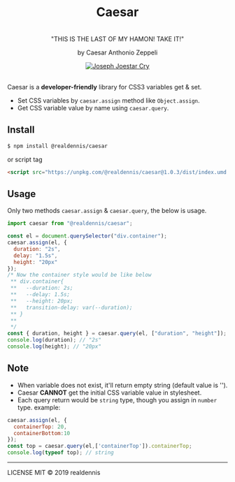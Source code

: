 <div align="center">
<h1>Caesar</h1>
</br>
<quote>"THIS IS THE LAST OF MY HAMON! TAKE IT!"</quote>
<p>by Caesar Anthonio Zeppeli</p>
<a href="https://www.npmjs.com/package/@realdennis/caesar">
<img src="https://media.giphy.com/media/11TN3gkseh4Vos/source.gif" alt="Joseph Joestar Cry"/>
</a>
</div>
</br>

Caesar is a **developer-friendly** library for CSS3 variables get & set.

- Set CSS variables by `caesar.assign` method like `Object.assign`.
- Get CSS variable value by name using `caesar.query`.

## Install

```sh
$ npm install @realdennis/caesar
```

or script tag 

```html
<script src="https://unpkg.com/@realdennis/caesar@1.0.3/dist/index.umd.js"></script>
```

## Usage

Only two methods `caesar.assign` & `caesar.query`, the below is usage.

```javascript
import caesar from "@realdennis/caesar";

const el = document.querySelector("div.container");
caesar.assign(el, {
  duration: "2s",
  delay: "1.5s",
  height: "20px"
});
/* Now the container style would be like below
 ** div.container{
 **   --duration: 2s;
 **   --delay: 1.5s;
 **   --height: 20px;
 **   transition-delay: var(--duration);
 ** }
 **
 */
const { duration, height } = caesar.query(el, ["duration", "height"]);
console.log(duration); // "2s"
console.log(height); // "20px"
```

## Note

- When variable does not exist, it'll return empty string (default value is '').
- Caesar **CANNOT** get the initial CSS variable value in stylesheet. 
- Each query return would be `string` type, though you assign in `number` type.
example:
```javascript
caesar.assign(el, {
  containerTop: 20,
  containerBottom:10
});
const top = caesar.query(el,['containerTop']).containerTop;
console.log(typeof top); // string
```

---

LICENSE MIT © 2019 realdennis
